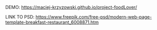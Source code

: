 DEMO: https://maciej-krzyzowski.github.io/project-foodLover/

LINK TO PSD: https://www.freepik.com/free-psd/modern-web-page-template-breakfast-restaurant_6008871.htm
